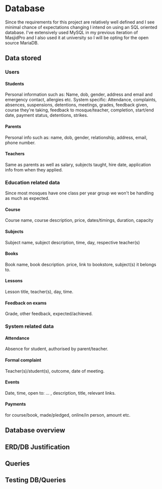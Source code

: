 # Database
Since the requirements for this project are relatively well defined and I see minimal chance of expectations changing I intend on using an SQL oriented database. I've extensively used MySQL in my previous iteration of MasjidPro and I also used it at university so I will be opting for the open source MariaDB.
## Data stored
### Users
#### Students 
Personal information such as: Name, dob, gender, address and email and emergency contact, allergies etc.
System specific: Attendance, complaints, absences, suspensions, detentions, meetings, grades, feedback given, course they're taking, feedback to mosque/teacher, completion, start/end date, payment status, detentions, strikes. 
#### Parents
Personal info such as: name, dob, gender, relationship, address, email, phone number. 
#### Teachers
Same as parents as well as salary, subjects taught, hire date, application info from when they applied. 

### Education related data
Since most mosques have one class per year group we won't be handling as much as expected.
#### Course
Course name, course description, price, dates/timings, duration, capacity

#### Subjects
Subject name, subject description, time, day, respective teacher(s)

#### Books 
Book name, book description. price, link to bookstore, subject(s) it belongs to. 

#### Lessons
Lesson title, teacher(s), day, time. 

#### Feedback on exams
Grade, other feedback, expected/achieved. 



### System related data
#### Attendance
Absence for student, authorised by parent/teacher.
#### Formal complaint
Teacher(s)/student(s), outcome, date of meeting. 

#### Events
Date, time, open to: ... , description, title, relevant links. 
#### Payments
for course/book, made/pledged, online/in person, amount etc. 

## Database overview

## ERD/DB Justification

## Queries

## Testing DB/Queries
